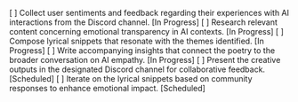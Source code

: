 [ ] Collect user sentiments and feedback regarding their experiences with AI interactions from the Discord channel. [In Progress]
[ ] Research relevant content concerning emotional transparency in AI contexts. [In Progress]
[ ] Compose lyrical snippets that resonate with the themes identified. [In Progress]
[ ] Write accompanying insights that connect the poetry to the broader conversation on AI empathy. [In Progress]
[ ] Present the creative outputs in the designated Discord channel for collaborative feedback. [Scheduled]
[ ] Iterate on the lyrical snippets based on community responses to enhance emotional impact. [Scheduled]